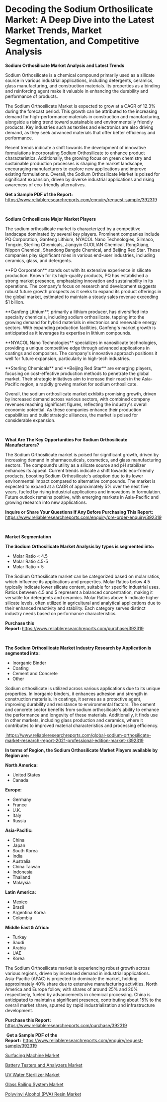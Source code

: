<p><h1>Decoding the Sodium Orthosilicate Market: A Deep Dive into the Latest Market Trends, Market Segmentation, and Competitive Analysis</h1></p><p><strong>Sodium Orthosilicate Market Analysis and Latest Trends</strong></p>
<p><p>Sodium Orthosilicate is a chemical compound primarily used as a silicate source in various industrial applications, including detergents, ceramics, glass manufacturing, and construction materials. Its properties as a binding and reinforcing agent make it valuable in enhancing the durability and performance of products.</p><p>The Sodium Orthosilicate Market is expected to grow at a CAGR of 12.3% during the forecast period. This growth can be attributed to the increasing demand for high-performance materials in construction and manufacturing, alongside a rising trend toward sustainable and environmentally friendly products. Key industries such as textiles and electronics are also driving demand, as they seek advanced materials that offer better efficiency and performance.</p><p>Recent trends indicate a shift towards the development of innovative formulations incorporating Sodium Orthosilicate to enhance product characteristics. Additionally, the growing focus on green chemistry and sustainable production processes is shaping the market landscape, encouraging manufacturers to explore new applications and improve existing formulations. Overall, the Sodium Orthosilicate Market is poised for significant expansion, driven by diverse industrial applications and rising awareness of eco-friendly alternatives.</p></p>
<p><strong>Get a Sample PDF of the Report:&nbsp;</strong> <a href="https://www.reliableresearchreports.com/enquiry/request-sample/392319?utm_campaign=12&utm_medium=2&utm_source=Github&utm_content=ia&utm_term=26102024&utm_id=sodium-orthosilicate">https://www.reliableresearchreports.com/enquiry/request-sample/392319</a></p>
<p>&nbsp;</p>
<p><strong>Sodium Orthosilicate Major Market Players</strong></p>
<p><p>The sodium orthosilicate market is characterized by a competitive landscape dominated by several key players. Prominent companies include PQ Corporation, Ganfeng Lithium, NYACOL Nano Technologies, Silmaco, Tongxin, Sterling Chemicals, Jiangyin GUOLIAN Chemical, RongXiang, Nippon Chemical, Shandong Bangde Chemical, and Beijing Red Star. These companies play significant roles in various end-user industries, including ceramics, glass, and detergents.</p><p>**PQ Corporation** stands out with its extensive experience in silicate production. Known for its high-quality products, PQ has established a strong market presence, emphasizing innovation and sustainability in its operations. The company's focus on research and development suggests robust future growth prospects as it seeks to expand its product offerings in the global market, estimated to maintain a steady sales revenue exceeding $1 billion.</p><p>**Ganfeng Lithium**, primarily a lithium producer, has diversified into specialty chemicals, including sodium orthosilicate, tapping into the growing demand for hybrid materials in electronics and renewable energy sectors. With expanding production facilities, Ganfeng's market growth is anticipated as it leverages its expertise in lithium compounds.</p><p>**NYACOL Nano Technologies** specializes in nanosilicate technologies, providing a unique competitive edge through advanced applications in coatings and composites. The company's innovative approach positions it well for future expansion, particularly in high-tech industries.</p><p>**Sterling Chemicals** and **Beijing Red Star** are emerging players, focusing on cost-effective production methods to penetrate the global market. Their strategic initiatives aim to increase their reach in the Asia-Pacific region, a rapidly growing market for sodium orthosilicate.</p><p>Overall, the sodium orthosilicate market exhibits promising growth, driven by increased demand across various sectors, with combined company revenues reaching significant figures, reflecting the industry's overall economic potential. As these companies enhance their production capabilities and build strategic alliances, the market is poised for considerable expansion.</p></p>
<p>&nbsp;</p>
<p><strong>What Are The Key Opportunities For Sodium Orthosilicate Manufacturers?</strong></p>
<p><p>The Sodium Orthosilicate market is poised for significant growth, driven by increasing demand in pharmaceuticals, cosmetics, and glass manufacturing sectors. The compound’s utility as a silicate source and pH stabilizer enhances its appeal. Current trends indicate a shift towards eco-friendly products, boosting Sodium Orthosilicate's adoption due to its lower environmental impact compared to alternative compounds. The market is expected to expand at a CAGR of approximately 5% over the next five years, fueled by rising industrial applications and innovations in formulation. Future outlook remains positive, with emerging markets in Asia-Pacific and growing research into new applications.</p></p>
<p><strong>Inquire or Share Your Questions If Any Before Purchasing This Report:</strong> <a href="https://www.reliableresearchreports.com/enquiry/pre-order-enquiry/392319?utm_campaign=12&utm_medium=2&utm_source=Github&utm_content=ia&utm_term=26102024&utm_id=sodium-orthosilicate">https://www.reliableresearchreports.com/enquiry/pre-order-enquiry/392319</a></p>
<p>&nbsp;</p>
<p><strong>Market Segmentation</strong></p>
<p><strong>The Sodium Orthosilicate Market Analysis by types is segmented into:</strong></p>
<p><ul><li>Molar Ratio < 4.5</li><li>Molar Ratio 4.5-5</li><li>Molar Ratio > 5</li></ul></p>
<p><p>The Sodium Orthosilicate market can be categorized based on molar ratios, which influence its applications and properties. Molar Ratios below 4.5 typically indicate lower silicate content, suitable for specific industrial uses. Ratios between 4.5 and 5 represent a balanced concentration, making it versatile for detergents and ceramics. Molar Ratios above 5 indicate higher silicate levels, often utilized in agricultural and analytical applications due to their enhanced reactivity and stability. Each category serves distinct industry needs based on performance characteristics.</p></p>
<p><strong>Purchase this Report:&nbsp;</strong><a href="https://www.reliableresearchreports.com/purchase/392319?utm_campaign=12&utm_medium=2&utm_source=Github&utm_content=ia&utm_term=26102024&utm_id=sodium-orthosilicate">https://www.reliableresearchreports.com/purchase/392319</a></p>
<p>&nbsp;</p>
<p><strong>The Sodium Orthosilicate Market Industry Research by Application is segmented into:</strong></p>
<p><ul><li>Inorganic Binder</li><li>Coating</li><li>Cement and Concrete</li><li>Other</li></ul></p>
<p><p>Sodium orthosilicate is utilized across various applications due to its unique properties. In inorganic binders, it enhances adhesion and strength in construction materials. In coatings, it serves as a protective agent, improving durability and resistance to environmental factors. The cement and concrete sector benefits from sodium orthosilicate's ability to enhance the performance and longevity of these materials. Additionally, it finds use in other markets, including glass production and ceramics, where it contributes to improved material characteristics and processing efficiency.</p></p>
<p><a href="https://www.reliableresearchreports.com/global-sodium-orthosilicate-market-research-report-2021-professional-edition-market-r392319?utm_campaign=12&utm_medium=2&utm_source=Github&utm_content=ia&utm_term=26102024&utm_id=sodium-orthosilicate">&nbsp;https://www.reliableresearchreports.com/global-sodium-orthosilicate-market-research-report-2021-professional-edition-market-r392319</a></p>
<p><strong>In terms of Region, the Sodium Orthosilicate Market Players available by Region are:</strong></p>
<p>
    <p> <strong> North America: </strong>
        <ul>
            <li>United States</li>
            <li>Canada</li>
        </ul>
        </p> 
    <p> <strong> Europe: </strong>
        <ul>
            <li>Germany</li>
            <li>France</li>
            <li>U.K.</li>
            <li>Italy</li>
            <li>Russia</li>
        </ul>
        </p> 
    <p> <strong> Asia-Pacific: </strong>
        <ul>
            <li>China</li>
            <li>Japan</li>
            <li>South Korea</li>
            <li>India</li>
            <li>Australia</li>
            <li>China Taiwan</li>
            <li>Indonesia</li>
            <li>Thailand</li>
            <li>Malaysia</li>
        </ul>
        </p> 
    <p> <strong> Latin America: </strong>
        <ul>
            <li>Mexico</li>
            <li>Brazil</li>
            <li>Argentina Korea</li>
            <li>Colombia</li>
        </ul>
        </p> 
    <p> <strong> Middle East & Africa: </strong>
        <ul>
            <li>Turkey</li>
            <li>Saudi</li>
            <li>Arabia</li>
            <li>UAE</li>
            <li>Korea</li>
        </ul>
    </p>
    </p>
<p><p>The Sodium Orthosilicate market is experiencing robust growth across various regions, driven by increased demand in industrial applications. Asia-Pacific (APAC) is projected to dominate the market, holding approximately 40% share due to extensive manufacturing activities. North America and Europe follow, with shares of around 25% and 20% respectively, fueled by advancements in chemical processing. China is anticipated to maintain a significant presence, contributing about 15% to the overall market share, spurred by rapid industrialization and infrastructure development.</p></p>
<p><strong>Purchase this Report: </strong><a href="https://www.reliableresearchreports.com/purchase/392319?utm_campaign=12&utm_medium=2&utm_source=Github&utm_content=ia&utm_term=26102024&utm_id=sodium-orthosilicate">https://www.reliableresearchreports.com/purchase/392319</a></p>
<p>&nbsp;<strong>Get a Sample PDF of the Report:&nbsp;&nbsp;</strong><a href="https://www.reliableresearchreports.com/enquiry/request-sample/392319?utm_campaign=12&utm_medium=2&utm_source=Github&utm_content=ia&utm_term=26102024&utm_id=sodium-orthosilicate">https://www.reliableresearchreports.com/enquiry/request-sample/392319</a></p>
<p><strong></strong></p>
<p><p><a href="https://issuu.com/reportprime-2/docs/surfacing-machine-market-size-2030._8821ece7e0cabb?utm_campaign=12&utm_medium=2&utm_source=Github&utm_content=ia&utm_term=26102024&utm_id=sodium-orthosilicate">Surfacing Machine Market</a></p><p><a href="https://www.linkedin.com/pulse/booming-battery-testers-analyzers-market-sector-analysis-rm1xe?utm_campaign=12&utm_medium=2&utm_source=Github&utm_content=ia&utm_term=26102024&utm_id=sodium-orthosilicate">Battery Testers and Analyzers Market</a></p><p><a href="https://issuu.com/reportprime-2/docs/uv-water-sterilizer-market-size-203_b370a62ccd2281?utm_campaign=12&utm_medium=2&utm_source=Github&utm_content=ia&utm_term=26102024&utm_id=sodium-orthosilicate">UV Water Sterilizer Market</a></p><p><a href="https://github.com/shauntarfpso/Market-Research-Report-List-1/blob/main/glass-railing-system-market.md?utm_campaign=12&utm_medium=2&utm_source=Github&utm_content=ia&utm_term=26102024&utm_id=sodium-orthosilicate">Glass Railing System Market</a></p><p><a href="https://github.com/keitelmoprotinu/Market-Research-Report-List-1/blob/main/polyvinyl-alcohol-pva-resin-market.md?utm_campaign=12&utm_medium=2&utm_source=Github&utm_content=ia&utm_term=26102024&utm_id=sodium-orthosilicate">Polyvinyl Alcohol (PVA) Resin Market</a></p></p>